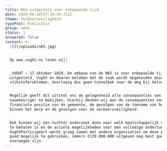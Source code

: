 ```yaml
---
title: N65 uitgesteld voor onbepaalde tijd
date: 2019-09-24T17:14:49.721Z
theme: Verkeersveiligheid
typePost: Publicatie
group: none
status: 1
answered: false
content: >-
  ![](/uploads/n65.jpg)


  Op www.vught.nu lezen wij: 


  _VUGHT – 17 oktober 2019. De ombouw van de N65 is voor onbepaalde tijd
  uitgesteld. Vught en Haaren meldden dat de zaak wordt opgehouden door de
  stikstofproblemen. Voorlopig dus geen tunnelbak voor de weg bij Helvoirt._


  Mogelijk geeft dit uitstel ons de gelegenheid alle consequenties van de ombouw
  nauwkeuriger te bekijken. Hierbij denken wij aan de consequenties voor de
  financiele positie van de gemeente, de gevolgen van de toename van het verkeer
  binnen het dorp en de gevolgen voor de verkeersveiligheid.


  Ook kunnen wij een nuchter onderzoek doen naar welk maatschappelijk voordeel
  te behalen is en de actuele mogelijkheden voor een volledige ondertunneling.
  VughtParticipeert werkt graag samen met andere organisaties om deze pauze zo
  goed mogelijk te gebruiken, immers €170.000.000 uitgeven mag best goed
  overwogen zijn.
---
```


